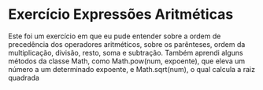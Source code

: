 # Exercício Expressões Aritméticas

Este foi um exercício em que eu pude entender sobre a ordem de precedência dos operadores aritméticos, sobre os parênteses, ordem da multiplicação, divisão, resto, soma e subtração. Também aprendi alguns métodos da classe Math, como Math.pow(num, expoente), que eleva um número a um determinado expoente, e Math.sqrt(num), o qual calcula a raiz quadrada